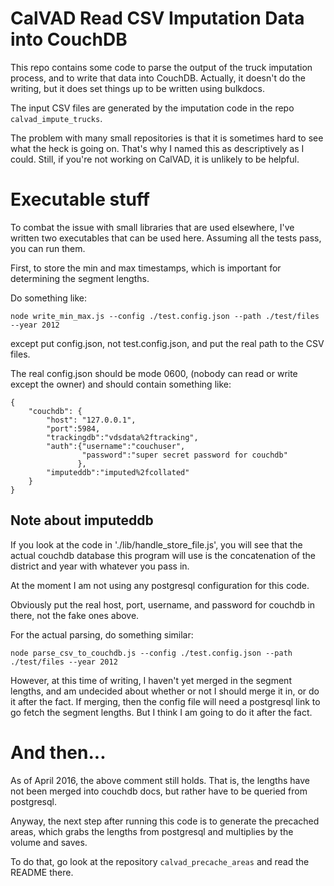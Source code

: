# CalVAD Read CSV Imputation Data into CouchDB

This repo contains some code to parse the output of the truck
imputation process, and to write that data into CouchDB.  Actually, it
doesn't do the writing, but it does set things up to be written using
bulkdocs.

The input CSV files are generated by the imputation code in the repo `calvad_impute_trucks`.

The problem with many small repositories is that it is sometimes hard
to see what the heck is going on.  That's why I named this as
descriptively as I could.  Still, if you're not working on CalVAD, it
is unlikely to be helpful.

# Executable stuff

To combat the issue with small libraries that are used elsewhere, I've
written two executables that can be used here.  Assuming all the tests
pass, you can run them.

First, to store the min and max timestamps, which is important for
determining the segment lengths.

Do something like:

```
node write_min_max.js --config ./test.config.json --path ./test/files --year 2012
```

except put config.json, not test.config.json, and put the real path to
the CSV files.

The real config.json should be mode 0600, (nobody can read or write
except the owner) and should contain something like:

```
{
    "couchdb": {
        "host": "127.0.0.1",
        "port":5984,
        "trackingdb":"vdsdata%2ftracking",
        "auth":{"username":"couchuser",
                "password":"super secret password for couchdb"
               },
        "imputeddb":"imputed%2fcollated"
    }
}
```


## Note about imputeddb

If you look at the code in './lib/handle_store_file.js', you will see
that the actual couchdb database this program will use is the
concatenation of the district and year with whatever you pass in.

At the moment I am not using any postgresql configuration for this code.

Obviously put the real host, port, username, and password for couchdb
in there, not the fake ones above.

For the actual parsing, do something similar:

```
node parse_csv_to_couchdb.js --config ./test.config.json --path ./test/files --year 2012
```

However, at this time of writing, I haven't yet merged in the segment
lengths, and am undecided about whether or not I should merge it in,
or do it after the fact.  If merging, then the config file will need a
postgresql link to go fetch the segment lengths.  But I think I am
going to do it after the fact.

# And then...

As of April 2016, the above comment still holds.  That is, the lengths
have not been merged into couchdb docs, but rather have to be queried
from postgresql.

Anyway, the next step after running this code is to generate the
precached areas, which grabs the lengths from postgresql and
multiplies by the volume and saves.

To do that, go look at the repository `calvad_precache_areas` and read
the README there.
